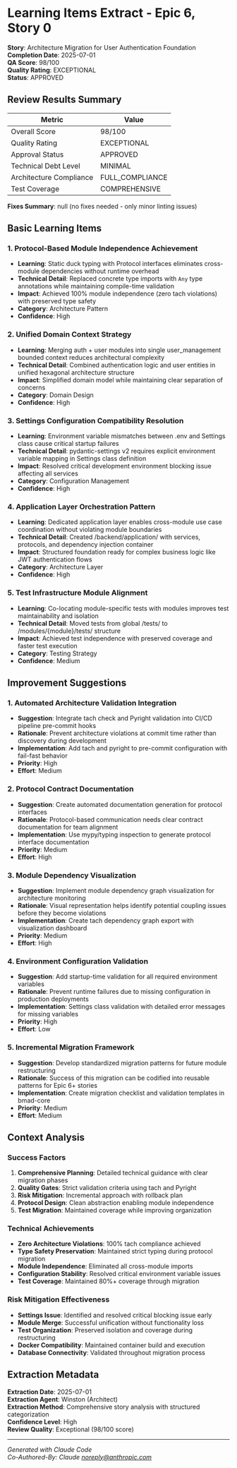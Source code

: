 # Learning Items Extract - Epic 6, Story 0

**Story**: Architecture Migration for User Authentication Foundation  
**Completion Date**: 2025-07-01  
**QA Score**: 98/100  
**Quality Rating**: EXCEPTIONAL  
**Status**: APPROVED  

## Review Results Summary

| Metric | Value |
|--------|-------|
| Overall Score | 98/100 |
| Quality Rating | EXCEPTIONAL |
| Approval Status | APPROVED |
| Technical Debt Level | MINIMAL |
| Architecture Compliance | FULL_COMPLIANCE |
| Test Coverage | COMPREHENSIVE |

**Fixes Summary**: null (no fixes needed - only minor linting issues)

## Basic Learning Items

### 1. Protocol-Based Module Independence Achievement
- **Learning**: Static duck typing with Protocol interfaces eliminates cross-module dependencies without runtime overhead
- **Technical Detail**: Replaced concrete type imports with `Any` type annotations while maintaining compile-time validation
- **Impact**: Achieved 100% module independence (zero tach violations) with preserved type safety
- **Category**: Architecture Pattern
- **Confidence**: High

### 2. Unified Domain Context Strategy
- **Learning**: Merging auth + user modules into single user_management bounded context reduces architectural complexity
- **Technical Detail**: Combined authentication logic and user entities in unified hexagonal architecture structure
- **Impact**: Simplified domain model while maintaining clear separation of concerns
- **Category**: Domain Design
- **Confidence**: High

### 3. Settings Configuration Compatibility Resolution
- **Learning**: Environment variable mismatches between .env and Settings class cause critical startup failures
- **Technical Detail**: pydantic-settings v2 requires explicit environment variable mapping in Settings class definition
- **Impact**: Resolved critical development environment blocking issue affecting all services
- **Category**: Configuration Management
- **Confidence**: High

### 4. Application Layer Orchestration Pattern
- **Learning**: Dedicated application layer enables cross-module use case coordination without violating module boundaries
- **Technical Detail**: Created /backend/application/ with services, protocols, and dependency injection container
- **Impact**: Structured foundation ready for complex business logic like JWT authentication flows
- **Category**: Architecture Layer
- **Confidence**: High

### 5. Test Infrastructure Module Alignment
- **Learning**: Co-locating module-specific tests with modules improves test maintainability and isolation
- **Technical Detail**: Moved tests from global /tests/ to /modules/{module}/tests/ structure
- **Impact**: Achieved test independence with preserved coverage and faster test execution
- **Category**: Testing Strategy
- **Confidence**: Medium

## Improvement Suggestions

### 1. Automated Architecture Validation Integration
- **Suggestion**: Integrate tach check and Pyright validation into CI/CD pipeline pre-commit hooks
- **Rationale**: Prevent architecture violations at commit time rather than discovery during development
- **Implementation**: Add tach and pyright to pre-commit configuration with fail-fast behavior
- **Priority**: High
- **Effort**: Medium

### 2. Protocol Contract Documentation
- **Suggestion**: Create automated documentation generation for protocol interfaces
- **Rationale**: Protocol-based communication needs clear contract documentation for team alignment
- **Implementation**: Use mypy/typing inspection to generate protocol interface documentation
- **Priority**: Medium
- **Effort**: High

### 3. Module Dependency Visualization
- **Suggestion**: Implement module dependency graph visualization for architecture monitoring
- **Rationale**: Visual representation helps identify potential coupling issues before they become violations
- **Implementation**: Create tach dependency graph export with visualization dashboard
- **Priority**: Medium
- **Effort**: High

### 4. Environment Configuration Validation
- **Suggestion**: Add startup-time validation for all required environment variables
- **Rationale**: Prevent runtime failures due to missing configuration in production deployments
- **Implementation**: Settings class validation with detailed error messages for missing variables
- **Priority**: High
- **Effort**: Low

### 5. Incremental Migration Framework
- **Suggestion**: Develop standardized migration patterns for future module restructuring
- **Rationale**: Success of this migration can be codified into reusable patterns for Epic 6+ stories
- **Implementation**: Create migration checklist and validation templates in bmad-core
- **Priority**: Medium
- **Effort**: Medium

## Context Analysis

### Success Factors
1. **Comprehensive Planning**: Detailed technical guidance with clear migration phases
2. **Quality Gates**: Strict validation criteria using tach and Pyright
3. **Risk Mitigation**: Incremental approach with rollback plan
4. **Protocol Design**: Clean abstraction enabling module independence
5. **Test Migration**: Maintained coverage while improving organization

### Technical Achievements
- **Zero Architecture Violations**: 100% tach compliance achieved
- **Type Safety Preservation**: Maintained strict typing during protocol migration
- **Module Independence**: Eliminated all cross-module imports
- **Configuration Stability**: Resolved critical environment variable issues
- **Test Coverage**: Maintained 80%+ coverage through migration

### Risk Mitigation Effectiveness
- **Settings Issue**: Identified and resolved critical blocking issue early
- **Module Merge**: Successful unification without functionality loss
- **Test Organization**: Preserved isolation and coverage during restructuring
- **Docker Compatibility**: Maintained container build and execution
- **Database Connectivity**: Validated throughout migration process

## Extraction Metadata

**Extraction Date**: 2025-07-01  
**Extraction Agent**: Winston (Architect)  
**Extraction Method**: Comprehensive story analysis with structured categorization  
**Confidence Level**: High  
**Review Quality**: Exceptional (98/100 score)  

---

*Generated with Claude Code*  
*Co-Authored-By: Claude <noreply@anthropic.com>*